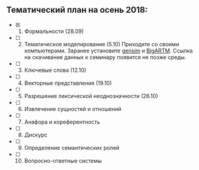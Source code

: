 ## Тематический план на осень 2018:

- [x] 1. Формальности (28.09)
- [ ] 2. Тематическое моделирование (5.10)
        Приходите со своими компьютерами. Заранее установите [gensim](https://github.com/RaRe-Technologies/gensim) и [BigARTM](https://github.com/bigartm/bigartm). Ссылка на скачивание данных к семинару появится не позже среды.
- [ ] 3. Ключевые слова (12.10)
- [ ] 4. Векторные представления (19.10)
- [ ] 5. Разрешение лексической неоднозначности (26.10)
- [ ] 6. Извлечение сущностей и отношений
- [ ] 7. Анафора и кореферентность
- [ ] 8. Дискурс
- [ ] 9. Определение семантических ролей
- [ ] 10. Вопросно-ответные системы
